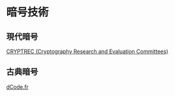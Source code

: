 # 暗号技術

## 現代暗号
[CRYPTREC (Cryptography Research and Evaluation Committees)](https://www.cryptrec.go.jp/about.html)

## 古典暗号

[dCode.fr](https://www.dcode.fr/)
